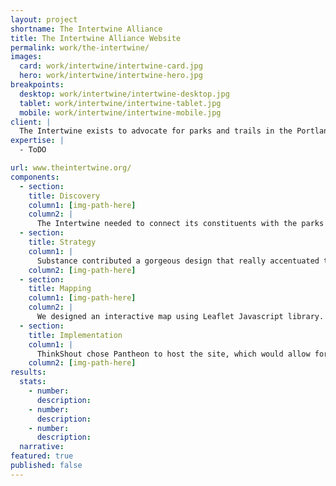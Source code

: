 ```yaml
---
layout: project
shortname: The Intertwine Alliance
title: The Intertwine Alliance Website
permalink: work/the-intertwine/
images:
  card: work/intertwine/intertwine-card.jpg
  hero: work/intertwine/intertwine-hero.jpg
breakpoints:
  desktop: work/intertwine/intertwine-desktop.jpg
  tablet: work/intertwine/intertwine-tablet.jpg
  mobile: work/intertwine/intertwine-mobile.jpg
client: |
  The Intertwine exists to advocate for parks and trails in the Portland metropolitan area, uniting local agencies and groups to take a vested interest in the land and promoting conservation. To be effective advocates, they needed to inform and engage their audience. First and foremost, they needed a website that could do the work for them. ThinkShout partnered with Open Plans and Substance to deliver what would become a beautiful, user-friendly web solution.
expertise: |
  - ToDO

url: www.theintertwine.org/
components:
  - section:
    title: Discovery
    column1: [img-path-here]
    column2: |
      The Intertwine needed to connect its constituents with the parks in its network, engagement being key in the process. There needed to be a way for park-goers to easily plan their adventures, tour routes, and learn more about the regions around them.  
  - section:
    title: Strategy
    column1: |
      Substance contributed a gorgeous design that really accentuated the parks’ themes. From there, we developed an interactive Leaflet map, which allowed site visitors to explore Intertwine from any device. We wanted to emphasize the beauty of the areas they sought to preserve with gorgeous image galleries and a collection of adventures comprised of parks and trails curated by the alliance.  
    column2: [img-path-here]
  - section:
    title: Mapping
    column1: [img-path-here]
    column2: |
      We designed an interactive map using Leaflet Javascript library. Leaflet allowed us to present visitors with a responsive map they could thoroughly explore. This included a Drupal Module that ThinkShout developed specifically for this project, featuring custom tiles built by Open Plan with Development Seed’s TileMill, hosted by their Mapbox service. 
  - section:
    title: Implementation
    column1: |
      ThinkShout chose Pantheon to host the site, which would allow for the quick delivery of all that content. It was a visual-heavy project, which called for a host that could handle the data and deliver a smooth user experience without sacrificing speed or reliability. 
    column2: [img-path-here]
results:
  stats:
    - number:
      description:
    - number:
      description:
    - number:
      description:
  narrative: 
featured: true
published: false
---
```



